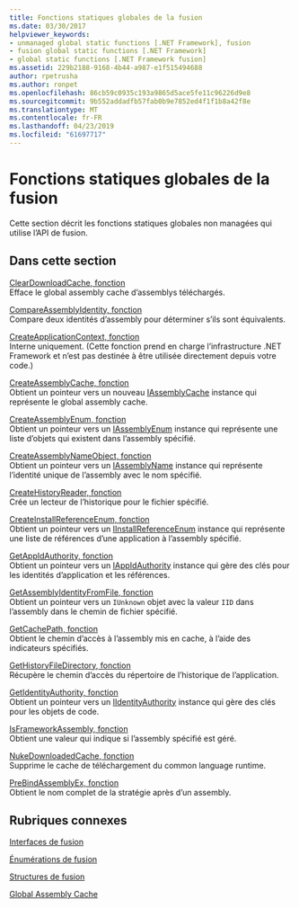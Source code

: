 ```yaml
---
title: Fonctions statiques globales de la fusion
ms.date: 03/30/2017
helpviewer_keywords:
- unmanaged global static functions [.NET Framework], fusion
- fusion global static functions [.NET Framework]
- global static functions [.NET Framework fusion]
ms.assetid: 229b2188-9168-4b44-a987-e1f515494688
author: rpetrusha
ms.author: ronpet
ms.openlocfilehash: 86cb59c0935c193a9865d5ace5fe11c96226d9e8
ms.sourcegitcommit: 9b552addadfb57fab0b9e7852ed4f1f1b8a42f8e
ms.translationtype: MT
ms.contentlocale: fr-FR
ms.lasthandoff: 04/23/2019
ms.locfileid: "61697717"
---
```

# <a name="fusion-global-static-functions"></a>Fonctions statiques globales de la fusion
Cette section décrit les fonctions statiques globales non managées qui utilise l’API de fusion.  
  
## <a name="in-this-section"></a>Dans cette section  
 [ClearDownloadCache, fonction](../../../../docs/framework/unmanaged-api/fusion/cleardownloadcache-function.md)  
 Efface le global assembly cache d’assemblys téléchargés.  
  
 [CompareAssemblyIdentity, fonction](../../../../docs/framework/unmanaged-api/fusion/compareassemblyidentity-function.md)  
 Compare deux identités d’assembly pour déterminer s’ils sont équivalents.  
  
 [CreateApplicationContext, fonction](../../../../docs/framework/unmanaged-api/fusion/createapplicationcontext-function.md)  
 Interne uniquement. (Cette fonction prend en charge l’infrastructure .NET Framework et n’est pas destinée à être utilisée directement depuis votre code.)  
  
 [CreateAssemblyCache, fonction](../../../../docs/framework/unmanaged-api/fusion/createassemblycache-function.md)  
 Obtient un pointeur vers un nouveau [IAssemblyCache](../../../../docs/framework/unmanaged-api/fusion/iassemblycache-interface.md) instance qui représente le global assembly cache.  
  
 [CreateAssemblyEnum, fonction](../../../../docs/framework/unmanaged-api/fusion/createassemblyenum-function.md)  
 Obtient un pointeur vers un [IAssemblyEnum](../../../../docs/framework/unmanaged-api/fusion/iassemblyenum-interface.md) instance qui représente une liste d’objets qui existent dans l’assembly spécifié.  
  
 [CreateAssemblyNameObject, fonction](../../../../docs/framework/unmanaged-api/fusion/createassemblynameobject-function.md)  
 Obtient un pointeur vers un [IAssemblyName](../../../../docs/framework/unmanaged-api/fusion/iassemblyname-interface.md) instance qui représente l’identité unique de l’assembly avec le nom spécifié.  
  
 [CreateHistoryReader, fonction](../../../../docs/framework/unmanaged-api/fusion/createhistoryreader-function.md)  
 Crée un lecteur de l’historique pour le fichier spécifié.  
  
 [CreateInstallReferenceEnum, fonction](../../../../docs/framework/unmanaged-api/fusion/createinstallreferenceenum-function.md)  
 Obtient un pointeur vers un [IInstallReferenceEnum](../../../../docs/framework/unmanaged-api/fusion/iinstallreferenceenum-interface.md) instance qui représente une liste de références d’une application à l’assembly spécifié.  
  
 [GetAppIdAuthority, fonction](../../../../docs/framework/unmanaged-api/fusion/getappidauthority-function.md)  
 Obtient un pointeur vers un [IAppIdAuthority](../../../../docs/framework/unmanaged-api/fusion/iappidauthority-interface.md) instance qui gère des clés pour les identités d’application et les références.  
  
 [GetAssemblyIdentityFromFile, fonction](../../../../docs/framework/unmanaged-api/fusion/getassemblyidentityfromfile-function.md)  
 Obtient un pointeur vers un `IUnknown` objet avec la valeur `IID` dans l’assembly dans le chemin de fichier spécifié.  
  
 [GetCachePath, fonction](../../../../docs/framework/unmanaged-api/fusion/getcachepath-function.md)  
 Obtient le chemin d’accès à l’assembly mis en cache, à l’aide des indicateurs spécifiés.  
  
 [GetHistoryFileDirectory, fonction](../../../../docs/framework/unmanaged-api/fusion/gethistoryfiledirectory-function.md)  
 Récupère le chemin d’accès du répertoire de l’historique de l’application.  
  
 [GetIdentityAuthority, fonction](../../../../docs/framework/unmanaged-api/fusion/getidentityauthority-function.md)  
 Obtient un pointeur vers un [IIdentityAuthority](../../../../docs/framework/unmanaged-api/fusion/iidentityauthority-interface.md) instance qui gère des clés pour les objets de code.  
  
 [IsFrameworkAssembly, fonction](../../../../docs/framework/unmanaged-api/fusion/isframeworkassembly-function.md)  
 Obtient une valeur qui indique si l’assembly spécifié est géré.  
  
 [NukeDownloadedCache, fonction](../../../../docs/framework/unmanaged-api/fusion/nukedownloadedcache-function.md)  
 Supprime le cache de téléchargement du common language runtime.  
  
 [PreBindAssemblyEx, fonction](../../../../docs/framework/unmanaged-api/fusion/prebindassemblyex-function.md)  
 Obtient le nom complet de la stratégie après d’un assembly.  
  
## <a name="related-sections"></a>Rubriques connexes  
 [Interfaces de fusion](../../../../docs/framework/unmanaged-api/fusion/fusion-interfaces.md)  
  
 [Énumérations de fusion](../../../../docs/framework/unmanaged-api/fusion/fusion-enumerations.md)  
  
 [Structures de fusion](../../../../docs/framework/unmanaged-api/fusion/fusion-structures.md)  
  
 [Global Assembly Cache](../../../../docs/framework/app-domains/gac.md)
